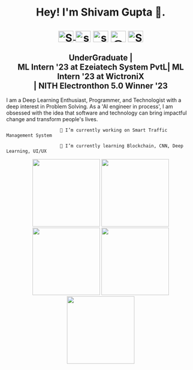 <h1 align="center"> Hey! I'm Shivam Gupta 👋. 
<!--   <img src="https://media.giphy.com/media/hvRJCLFzcasrR4ia7z/giphy.gif"> -->
<p align="center">
<a href="https://github.com/ShivamGupta92" target="blank"><img align="center" src="https://raw.githubusercontent.com/rahuldkjain/github-profile-readme-generator/master/src/images/icons/Social/github.svg" alt="ShivamGupta92" height="30" width="40"/>  </a>
<a href="https://linkedin.com/in/shivamgupta05" target="blank"><img align="center" src="https://raw.githubusercontent.com/rahuldkjain/github-profile-readme-generator/master/src/images/icons/Social/linked-in-alt.svg" alt="shivamgupta05" height="30" width="40" /></a>
<a href="https://www.leetcode.com/shivamgupta03" target="blank"><img align="center" src="https://raw.githubusercontent.com/rahuldkjain/github-profile-readme-generator/master/src/images/icons/Social/leet-code.svg" alt="shivamgupta03" height="30" width="40" /></a>
<a href="https://www.hackerrank.com/@shivkamgupta" target="blank"><img align="center" src="https://raw.githubusercontent.com/rahuldkjain/github-profile-readme-generator/master/src/images/icons/Social/hackerrank.svg" alt="@shivkamgupta" height="30" width="40" /></a>
<a href="https://twitter.com/RGaurisha" target="blank"><img align="center" src="https://raw.githubusercontent.com/rahuldkjain/github-profile-readme-generator/master/src/images/icons/Social/twitter.svg" alt="ShivamGupta92" height="30" width="40" /></a></h1>

<div align="center"><b><h2>UnderGraduate |<br> ML Intern '23 at Ezeiatech System PvtL| ML Intern '23 at WictroniX<br> | NITH Electronthon 5.0 Winner '23 </h2></b></div>

I am a Deep Learning Enthusiast, Programmer, and Technologist with a deep interest in Problem Solving. As a 'AI engineer in process', I am obsessed with the idea that software and technology can bring impactful change and transform people's lives.

                        🔭 I’m currently working on Smart Traffic Management System

                        🌱 I’m currently learning Blockchain, CNN, Deep Learning, UI/UX

<div align="center">
<img height="180em" src="http://github-profile-summary-cards.vercel.app/api/cards/profile-details?username=ShivamGupta92&theme=github_dark" />
<img height="180em" src="http://github-profile-summary-cards.vercel.app/api/cards/repos-per-language?username=ShivamGupta92&theme=github_dark"  />
<img height="180em" src="http://github-profile-summary-cards.vercel.app/api/cards/most-commit-language?username=ShivamGupta92&theme=github_dark"  />
<img height="180em" src="http://github-profile-summary-cards.vercel.app/api/cards/stats?username=ShivamGupta92&theme=github_dark"/>
<img height="180em" src="http://github-profile-summary-cards.vercel.app/api/cards/productive-time?username=ShivamGupta92&theme=github_dark&utcOffset=8" />
<!-- <img align="center" src="https://github-readme-stats.vercel.app/api/top-langs?username=shivamgupta92&show_icons=true&locale=en&layout=compact" alt="shivamgupta92&theme=github_dark" /> -->
</div>

<!--
**ShivamGupta92/ShivamGupta92** is a ✨ _special_ ✨ repository because its `README.md` (this file) appears on your GitHub profile.

Here are some ideas to get you started:

- 🔭 I’m currently working on ...
- 🌱 I’m currently learning ...
- 👯 I’m looking to collaborate on ...
- 🤔 I’m looking for help with ...
- 💬 Ask me about ...
- 📫 How to reach me: ...
- 😄 Pronouns: ...
- ⚡ Fun fact: ...
-->
